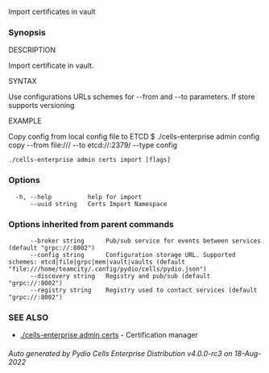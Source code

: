 Import certificates in vault

### Synopsis


DESCRIPTION

  Import certificate in vault. 

SYNTAX

  Use configurations URLs schemes for --from and --to parameters.
  If store supports versioning 

EXAMPLE

  Copy config from local config file to ETCD 
  $ ./cells-enterprise admin config copy --from file:/// --to etcd://:2379/ --type config



```
./cells-enterprise admin certs import [flags]
```

### Options

```
  -h, --help          help for import
      --uuid string   Certs Import Namespace
```

### Options inherited from parent commands

```
      --broker string      Pub/sub service for events between services (default "grpc://:8002")
      --config string      Configuration storage URL. Supported schemes: etcd|file|grpc|mem|vault|vaults (default "file:///home/teamcity/.config/pydio/cells/pydio.json")
      --discovery string   Registry and pub/sub (default "grpc://:8002")
      --registry string    Registry used to contact services (default "grpc://:8002")
```

### SEE ALSO

* [./cells-enterprise admin certs](./cells-enterprise-admin-certs)	 - Certification manager

###### Auto generated by Pydio Cells Enterprise Distribution v4.0.0-rc3 on 18-Aug-2022
